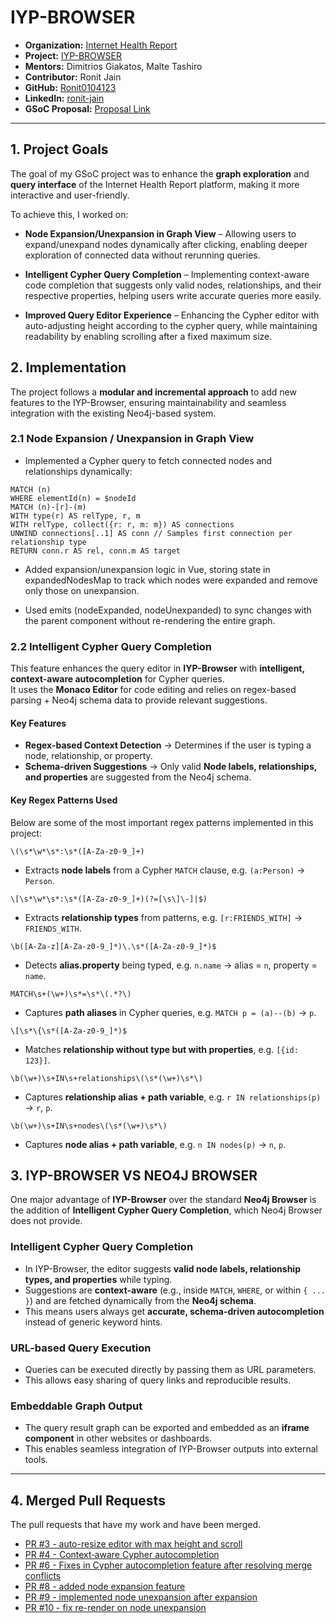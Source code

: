 # IYP-BROWSER

- **Organization:** [Internet Health Report](https://github.com/InternetHealthReport)
- **Project:** [IYP-BROWSER](https://github.com/InternetHealthReport/iyp-browser)
- **Mentors:** Dimitrios Giakatos, Malte Tashiro
- **Contributor:** Ronit Jain
- **GitHub:** [Ronit0104123](https://github.com/Ronit0104123)
- **LinkedIn:** [ronit-jain](https://www.linkedin.com/in/ronit-jain0104/)
- **GSoC Proposal:** [Proposal Link](https://drive.google.com/file/d/12UTzlivJ_dvYWDyHji8hPFaZCVkcXHnt/view?usp=sharing)

---

## 1. Project Goals  

The goal of my GSoC project was to enhance the **graph exploration** and **query interface** of the Internet Health Report platform, making it more interactive and user-friendly.  

To achieve this, I worked on:  

- **Node Expansion/Unexpansion in Graph View** – Allowing users to expand/unexpand nodes dynamically after clicking, enabling deeper exploration of connected data without rerunning queries.  

- **Intelligent Cypher Query Completion** – Implementing context-aware code completion that suggests only valid nodes, relationships, and their respective properties, helping users write accurate queries more easily.  

- **Improved Query Editor Experience** – Enhancing the Cypher editor with auto-adjusting height according to the cypher query, while maintaining readability by enabling scrolling after a fixed maximum size.  


## 2. Implementation  

The project follows a **modular and incremental approach** to add new features to the IYP-Browser, ensuring maintainability and seamless integration with the existing Neo4j-based system.  

### 2.1 Node Expansion / Unexpansion in Graph View  

- Implemented a Cypher query to fetch connected nodes and relationships dynamically:  

```cypher
MATCH (n)
WHERE elementId(n) = $nodeId
MATCH (n)-[r]-(m)
WITH type(r) AS relType, r, m
WITH relType, collect({r: r, m: m}) AS connections
UNWIND connections[..1] AS conn // Samples first connection per relationship type
RETURN conn.r AS rel, conn.m AS target
```
- Added expansion/unexpansion logic in Vue, storing state in expandedNodesMap to track which nodes were expanded and remove only those on unexpansion.

- Used emits (nodeExpanded, nodeUnexpanded) to sync changes with the parent component without re-rendering the entire graph.

### 2.2 Intelligent Cypher Query Completion

This feature enhances the query editor in **IYP-Browser** with **intelligent, context-aware autocompletion** for Cypher queries.  
It uses the **Monaco Editor** for code editing and relies on regex-based parsing + Neo4j schema data to provide relevant suggestions.

#### Key Features
- **Regex-based Context Detection** → Determines if the user is typing a node, relationship, or property.  
- **Schema-driven Suggestions** → Only valid **Node labels, relationships, and properties** are suggested from the Neo4j schema.  

#### Key Regex Patterns Used

Below are some of the most important regex patterns implemented in this project:

`\(\s*\w*\s*:\s*([A-Za-z0-9_]+)`  
- Extracts **node labels** from a Cypher `MATCH` clause, e.g. `(a:Person)` → `Person`.

`\[\s*\w*\s*:\s*([A-Za-z0-9_]+)(?=[\s\]\-]|$)`  
- Extracts **relationship types** from patterns, e.g. `[r:FRIENDS_WITH]` → `FRIENDS_WITH`.

`\b([A-Za-z][A-Za-z0-9_]*)\.\s*([A-Za-z0-9_]*)$`  
- Detects **alias.property** being typed, e.g. `n.name` → alias = `n`, property = `name`.

`MATCH\s+(\w+)\s*=\s*\(.*?\)`  
- Captures **path aliases** in Cypher queries, e.g. `MATCH p = (a)--(b)` → `p`.

`\[\s*\{\s*([A-Za-z0-9_]*)$`  
- Matches **relationship without type but with properties**, e.g. `[{id: 123}]`.

`\b(\w+)\s+IN\s+relationships\(\s*(\w+)\s*\)`  
- Captures **relationship alias + path variable**, e.g. `r IN relationships(p)` → `r`, `p`.

`\b(\w+)\s+IN\s+nodes\(\s*(\w+)\s*\)`  
- Captures **node alias + path variable**, e.g. `n IN nodes(p)` → `n`, `p`.



## 3. IYP-BROWSER VS NEO4J BROWSER
One major advantage of **IYP-Browser** over the standard **Neo4j Browser** is the addition of **Intelligent Cypher Query Completion**, which Neo4j Browser does not provide.

### Intelligent Cypher Query Completion
- In IYP-Browser, the editor suggests **valid node labels, relationship types, and properties** while typing.  
- Suggestions are **context-aware** (e.g., inside `MATCH`, `WHERE`, or within `{ ... }`) and are fetched dynamically from the **Neo4j schema**.  
- This means users always get **accurate, schema-driven autocompletion** instead of generic keyword hints.  

### URL-based Query Execution
- Queries can be executed directly by passing them as URL parameters.  
- This allows easy sharing of query links and reproducible results.  

### Embeddable Graph Output 
- The query result graph can be exported and embedded as an **iframe component** in other websites or dashboards.  
- This enables seamless integration of IYP-Browser outputs into external tools.  
  
---

## 4. Merged Pull Requests
The pull requests that have my work and have been merged.
- [PR #3 - auto-resize editor with max height and scroll ](https://github.com/InternetHealthReport/iyp-browser/pull/3) 
- [PR #4 - Context‑aware Cypher autocompletion](https://github.com/InternetHealthReport/iyp-browser/pull/4)
- [PR #6 - Fixes in Cypher autocompletion feature after resolving merge conflicts](https://github.com/InternetHealthReport/iyp-browser/pull/6)
- [PR #8 - added node expansion feature](https://github.com/InternetHealthReport/iyp-browser/pull/8)
- [PR #9 - implemented node unexpansion after expansion](https://github.com/InternetHealthReport/iyp-browser/pull/9)
- [PR #10 - fix re-render on node unexpansion](https://github.com/InternetHealthReport/iyp-browser/pull/10)

